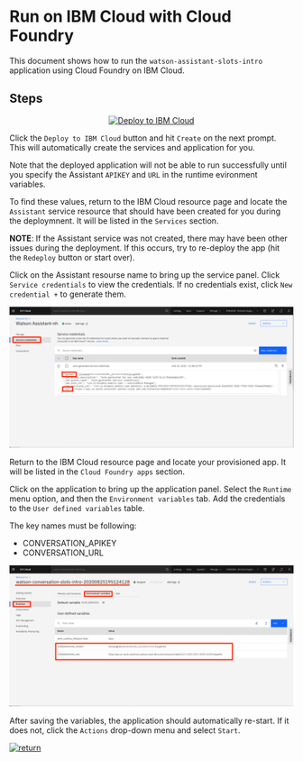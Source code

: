 # Run on IBM Cloud with Cloud Foundry

This document shows how to run the `watson-assistant-slots-intro` application using Cloud Foundry on IBM Cloud.

## Steps

<p align="center">
    <a href="https://cloud.ibm.com/devops/setup/deploy?repository=https://github.com/IBM/watson-conversation-slots-intro">
    <img src="https://cloud.ibm.com/devops/setup/deploy/button_x2.png" alt="Deploy to IBM Cloud">
    </a>
</p>

Click the ``Deploy to IBM Cloud`` button and hit ``Create`` on the next prompt. This will automatically create the services and application for you.

Note that the deployed application will not be able to run successfully until you specify the Assistant `APIKEY` and `URL` in the runtime evironment variables.

To find these values, return to the IBM Cloud resource page and locate the `Assistant` service resource that should have been created for you during the deploymnent. It will be listed in the `Services` section.

**NOTE**: If the Assistant service was not created, there may have been other issues during the deployment. If this occurs, try to re-deploy the app (hit the `Redeploy` button or start over).

Click on the Assistant resourse name to bring up the service panel. Click `Service credentials` to view the credentials. If no credentials exist, click `New credential +` to generate them.

!["CF Get Assistant Creds"](images/cf-get-assistant-creds.png)

Return to the IBM Cloud resource page and locate your provisioned app. It will be listed in the `Cloud Foundry apps` section. 

Click on the application to bring up the application panel. Select the `Runtime` menu option, and then the `Environment variables` tab. Add the credentials to the `User defined variables` table.

The key names must be following:
* CONVERSATION_APIKEY
* CONVERSATION_URL

!["CF Set Runtime"](images/cf-set-runtime.png)

After saving the variables, the application should automatically re-start. If it does not, click the `Actions` drop-down menu and select `Start`.

[![return](https://raw.githubusercontent.com/IBM/pattern-utils/master/deploy-buttons/return.png)](https://github.com/IBM/watson-assistant-slots-intro#deployment-options)
